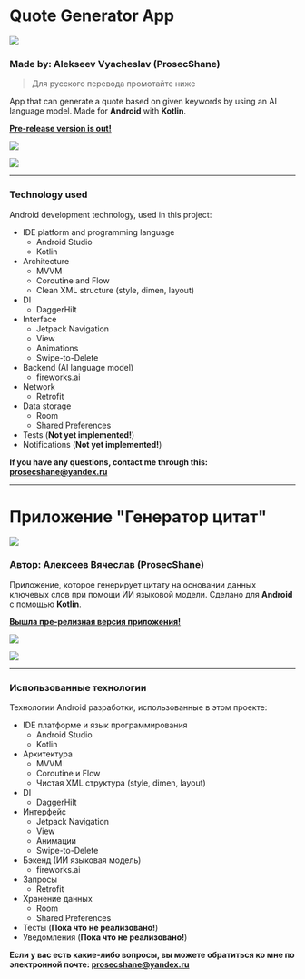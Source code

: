 # Quote Generator App

![](https://i.ibb.co/H2wpV3G/icon.png)

### Made by: Alekseev Vyacheslav (ProsecShane)
> Для русского перевода промотайте ниже

App that can generate a quote based on given keywords by using an AI language model.
Made for **Android** with **Kotlin**.

[**Pre-release version is out!**](https://github.com/ProsecShane/android_quote-generator-app/releases/tag/v1.0.0-beta)

![](https://i.ibb.co/9WzdNrc/concat1.png)

![](https://i.ibb.co/GWPjQL9/concat2.png)

----

### Technology used

Android development technology, used in this project:
* IDE platform and programming language
    * Android Studio
    * Kotlin
* Architecture
    * MVVM
    * Coroutine and Flow
    * Clean XML structure (style, dimen, layout)
* DI
    * DaggerHilt
* Interface
    * Jetpack Navigation
    * View
    * Animations
    * Swipe-to-Delete
* Backend (AI language model)
    * fireworks.ai
* Network
    * Retrofit
* Data storage
    * Room
    * Shared Preferences
* Tests (**Not yet implemented!**)
* Notifications (**Not yet implemented!**)

**If you have any questions, contact me through this: prosecshane@yandex.ru**

----

# Приложение "Генератор цитат"

![](https://i.ibb.co/H2wpV3G/icon.png)

### Автор: Алексеев Вячеслав (ProsecShane)

Приложение, которое генерирует цитату на основании данных ключевых слов при помощи ИИ языковой модели.
Сделано для **Android** с помощью **Kotlin**.

[**Вышла пре-релизная версия приложения!**](https://github.com/ProsecShane/android_quote-generator-app/releases/tag/v1.0.0-beta)

![](https://i.ibb.co/9WzdNrc/concat1.png)

![](https://i.ibb.co/GWPjQL9/concat2.png)

----

### Использованные технологии

Технологии Android разработки, использованные в этом проекте:
* IDE платформе и язык программирования
    * Android Studio
    * Kotlin
* Архитектура
    * MVVM
    * Coroutine и Flow
    * Чистая XML структура (style, dimen, layout)
* DI
    * DaggerHilt
* Интерфейс
    * Jetpack Navigation
    * View
    * Анимации
    * Swipe-to-Delete
* Бэкенд (ИИ языковая модель)
    * fireworks.ai
* Запросы
    * Retrofit
* Хранение данных
    * Room
    * Shared Preferences
* Тесты (**Пока что не реализовано!**)
* Уведомления (**Пока что не реализовано!**)

**Если у вас есть какие-либо вопросы, вы можете обратиться ко мне по электронной почте: prosecshane@yandex.ru**
